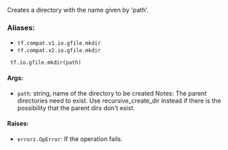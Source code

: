 Creates a directory with the name given by 'path'.
### Aliases:
- `tf.compat.v1.io.gfile.mkdir`
- `tf.compat.v2.io.gfile.mkdir`

```
 tf.io.gfile.mkdir(path)
```
#### Args:
- `path`: string, name of the directory to be created Notes: The parent directories need to exist. Use recursive_create_dir instead if there is the possibility that the parent dirs don't exist.
#### Raises:
- `errors.OpError`: If the operation fails.

